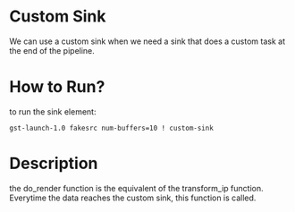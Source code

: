# Custom Sink
We can use a custom sink when we need a sink that does a custom task at the end of the pipeline.

# How to Run? 
to run the sink element:
```
gst-launch-1.0 fakesrc num-buffers=10 ! custom-sink
```

# Description
the do_render function is the equivalent of the transform_ip function.
Everytime the data reaches the custom sink, this function is called.

